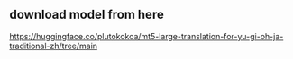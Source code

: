 ## download model from here
https://huggingface.co/plutokokoa/mt5-large-translation-for-yu-gi-oh-ja-traditional-zh/tree/main